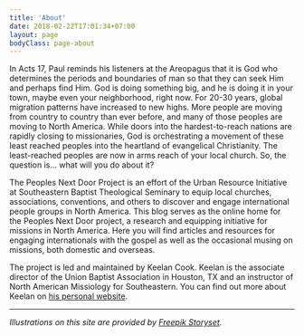 ```yaml
---
title: 'About'
date: 2018-02-22T17:01:34+07:00
layout: page
bodyClass: page-about
---
```


In Acts 17, Paul reminds his listeners at the Areopagus that it is God who determines the periods and boundaries of man so that they can seek Him and perhaps find Him. God is doing something big, and he is doing it in your town, maybe even your neighborhood, right now. For 20-30 years, global migration patterns have increased to new highs. More people are moving from country to country than ever before, and many of those peoples are moving to North America. While doors into the hardest-to-reach nations are rapidly closing to missionaries, God is orchestrating a movement of these least reached peoples into the heartland of evangelical Christianity. The least-reached peoples are now in arms reach of your local church. So, the question is… what will you do about it?

The Peoples Next Door Project is an effort of the Urban Resource Initiative at Southeastern Baptist Theological Seminary to equip local churches, associations, conventions, and others to discover and engage international people groups in North America. This blog serves as the online home for the Peoples Next Door project, a research and equipping initiative for missions in North America. Here you will find articles and resources for engaging internationals with the gospel as well as the occasional musing on missions, both domestic and overseas.

The project is led and maintained by Keelan Cook. Keelan is the associate director of the Union Baptist Association in Houston, TX and an instructor of North American Missiology for Southeastern. You can find out more about Keelan on [his personal website](https://keelancook.ml).

---

*Illustrations on this site are provided by [Freepik Storyset](https://storyset.com/people).*